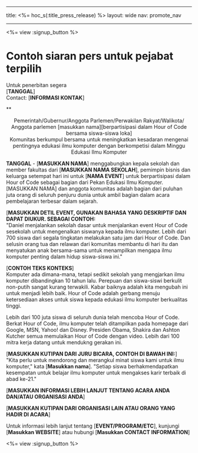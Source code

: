* * *

title: <%= hoc_s(:title_press_release) %> layout: wide nav: promote_nav

* * *

<%= view :signup_button %>

# Contoh siaran pers untuk pejabat terpilih

Untuk penerbitan segera  
[**TANGGAL**]  
Contact: [**INFORMASI KONTAK**]  
  


**

<center>
  Pemerintah/Gubernur/Anggota Parlemen/Perwakilan Rakyat/Walikota/ Anggota parlemen [masukkan nama][berpartisipasi dalam Hour of Code bersama siswa-siswa loka]</strong><br /> Komunitas berkumpul bersama untuk meningkatkan kesadaran mengenai pentingnya edukasi ilmu komputer dengan berkompetisi dalam Minggu Edukasi Ilmu Komputer
</center>

  
  
</p> 

**TANGGAL** - [**MASUKKAN NAMA**] menggabungkan kepala sekolah dan member fakultas dari [**MASUKKAN NAMA SEKOLAH**], pemimpin bisnis dan keluarga setempat hari ini untuk [**NAMA EVENT**] untuk berpartisipasi dalam Hour of Code sebagai bagian dari Pekan Edukasi Ilmu Komputer. [MASUKKAN NAMA] dan anggota komunitas adalah bagian dari puluhan juta orang di seluruh penjuru dunia untuk ambil bagian dalam acara pembelajaran terbesar dalam sejarah.

[**MASUKKAN DETIL EVENT, GUNAKAN BAHASA YANG DESKRIPTIF DAN DAPAT DIUKUR. SEBAGAI CONTOH:**  
"Daniel menjalankan sekolah dasar untuk menjalankan event Hour of Code sesekolah untuk mengenalkan siswanya kepada ilmu komputer. Lebih dari 700 siswa dari segala tingkatan melakukan satu jam dari Hour of Code. Dan selusin orang tua dan relawan dari komunitas membantu di hari itu dan menyatukan anak bersama-sama untuk menampilkan mengapa ilmu komputer penting dalam hidup siswa-siswa ini."

[**CONTOH TEKS KONTEKS**]  
Komputer ada dimana-mana, tetapi sedikit sekolah yang mengjarkan ilmu komputer dibandingkan 10 tahun lalu. Perepuan dan siswa-siswi berkulit non-putih sangat kurang terwakili. Kabar baiknya adalah kita mengubah ini untuk menjadi lebih baik. Hour of Code adalah gerbang menuju ketersediaan akses untuk siswa kepada edukasi ilmu komputer berkualitas tinggi.

Lebih dari 100 juta siswa di seluruh dunia telah mencoba Hour of Code. Berkat Hour of Code, ilmu komputer telah ditampilkan pada homepage dari Google, MSN, Yahoo! dan Disney. Presiden Obama, Shakira dan Ashton Kutcher semua memulaikan Hour of Code dengan video. Lebih dari 100 mitra kerja datang untuk mendukng gerakan ini.

[**MASUKKAN KUTIPAN DARI JURU BICARA, CONTOH DI BAWAH INI:**]   
"Kita perlu untuk mendorong dan merangkul minat siswa kami untuk ilmu komputer," kata [**Masukkan nama**]. "Setiap siswa berhakmendapatkan kesempatan untuk belajar ilmu komputer untuk mengakses karir terbaik di abad ke-21."

[**MASUKKAN INFORMASI LEBIH LANJUT TENTANG ACARA ANDA DAN/ATAU ORGANISASI ANDA**]

[**MASUKKAN KUTIPAN DARI ORGANISASI LAIN ATAU ORANG YANG HADIR DI ACARA**]

Untuk informasi lebih lanjut tentang [**EVENT/PROGRAM/ETC**], kunjungi [**Masukkan WEBSITE**] atau hubungi [**Masukkan CONTACT INFORMATION**]

  
  


<%= view :signup_button %>